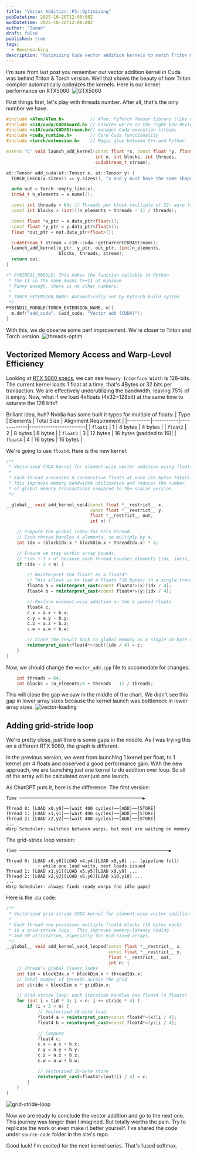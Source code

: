 ```yaml
---
title: "Vector Addition::P3::Optimizing"
pubDatetime: 2025-10-26T12:00:00Z
modDatetime: 2025-10-26T12:00:00Z
author: "Saman"
draft: false
published: true
tags:
  - Benchmarking
description: "Optimizing Cuda vector addition kernels to match Triton & Torch"
---
```

I'm sure from last post you remember our vector addition kernel in Cuda was behind Triton & Torch version.
Well that shows the beauty of how Triton compiler automatically optimizes the kernels.
Here is our kernel performance on RTX5060:
![GTX5060](../../assets/images/GTX5060.png)

First things first, let's play with threads number. After all, that's the only number we have.

```cpp
#include <ATen/ATen.h>          // ATen: PyTorch Tensor library (like numpy)
#include <c10/cuda/CUDAGuard.h> // Ensures we're on the right GPU device
#include <c10/cuda/CUDAStream.h>// manages Cuda execution streams
#include <cuda_runtime.h>       // Core Cuda functionality
#include <torch/extension.h>    // Magic glue between C++ and Python

extern "C" void launch_add_kernel(const float *x, const float *y, float *out,
                                  int n, int blocks, int threads,
                                  cudaStream_t stream);

at::Tensor add_cuda(at::Tensor x, at::Tensor y) {
  TORCH_CHECK(x.sizes() == y.sizes(), "x and y must have the same shape")

  auto out = torch::empty_like(x);
  int64_t n_elements = x.numel();

  const int threads = 64; // Threads per block (multiple of 32: warp friendly!)
  const int blocks = (int)((n_elements + threads - 1) / threads);

  const float *x_ptr = x.data_ptr<float>();
  const float *y_ptr = y.data_ptr<float>();
  float *out_ptr = out.data_ptr<float>();

  cudaStream_t stream = c10::cuda::getCurrentCUDAStream();
  launch_add_kernel(x_ptr, y_ptr, out_ptr, (int)n_elements,
                    blocks, threads, stream);
  return out;
}

/* PYBIND11_MODULE: This makes the function callable in Python
 * the 11 in the name means C++11 at minimum
 * Funny enough, there is no other numbers.
 *
 * TORCH_EXTENSION_NAME: Automatically set by Pytorch build system
 */
PYBIND11_MODULE(TORCH_EXTENSION_NAME, m){
  m.def("add_cuda", &add_cuda, "Vector add (CUDA)");
}
```

With this, we do observe some perf improvement. We're closer to Triton and Torch version.
![threads-optim](../../assets/images/art3-threads.png)

## Vectorized Memory Access and Warp-Level Efficiency
Looking at [RTX 5060 specs](https://www.nvidia.com/en-us/geforce/graphics-cards/50-series/rtx-5060-family/), we can see `Memory Interface Width` is 128-bits. The current kernel loads 1 float at a time, that's 4Bytes or 32 bits per transaction. We are effectively underutilizing the bandwidth, leaving 75% of it empty. Now, what if we load 4xfloats (4x32=128bit) at the same time to saturate the 128 bits?

Briliant idea, huh? Nvidia has some built it types for multiple of floats:
| Type    | Elements | Total Size | Alignment Requirement |
|----------|-----------|-------------|------------------------|
| `float1` | 1         | 4 bytes     | 4 bytes                |
| `float2` | 2         | 8 bytes     | 8 bytes                |
| `float3` | 3         | 12 bytes    | 16 bytes (padded to 16)|
| `float4` | 4         | 16 bytes    | 16 bytes               |

We're going to use `float4`. Here is the new kernel:
```cpp
/**
 * Vectorized CUDA kernel for element-wise vector addition using float4.
 *
 * Each thread processes 4 consecutive floats at once (16 bytes total).
 * This improves memory bandwidth utilization and reduces the number
 * of global memory transactions compared to the scalar version.
 */

__global__ void add_kernel_vec4(const float *__restrict__ x,
                                const float *__restrict__ y,
                                float *__restrict__ out,
                                int n) {

    // Compute the global index for this thread.
    // Each thread handles 4 elements, so multiply by 4.
    int idx = (blockIdx.x * blockDim.x + threadIdx.x) * 4;

    // Ensure we stay within array bounds.
    // "idx + 3 < n" because each thread touches elements [idx, idx+1, idx+2, idx+3].
    if (idx + 3 < n) {

        // Reinterpret the float* as a float4*.
        // This allows us to load 4 floats (16 bytes) in a single transaction.
        float4 a = reinterpret_cast<const float4*>(x)[idx / 4];
        float4 b = reinterpret_cast<const float4*>(y)[idx / 4];

        // Perform element-wise addition on the 4 packed floats.
        float4 c;
        c.x = a.x + b.x;
        c.y = a.y + b.y;
        c.z = a.z + b.z;
        c.w = a.w + b.w;

        // Store the result back to global memory as a single 16-byte store.
        reinterpret_cast<float4*>(out)[idx / 4] = c;
    }
}
```

Now, we should change the `vector_add.cpp` file to accomodate for changes:

```cpp
    int threads = 64;
    int blocks = (n_elements/4 + threads - 1) / threads;
```

This will close the gap we saw in the middle of the chart. We didn't see this gap in lower array sizes because the kernel launch was bottleneck in lower array sizes.
![vector-loading](../../assets/images/art3-vector-loading.png)

## Adding grid-stride loop
We're pretty close, just there is some gaps in the middle. As I was trying this on a different RTX 5060, the graph is different.

In the previous version, we went from launching 1 kernel per float, to 1 kernel per 4 floats and observed a good performance gain. With the new approach,
we are launching just one kernel to do addition over loop. So all of the array will be calculated over just one launch.

As ChatGPT puts it, here is the difference:
The first version:
```
Time ───────────────────────────────────────────────▶

Thread 0: [LOAD x0,y0]──(wait 400 cycles)──[ADD]──[STORE]
Thread 1: [LOAD x1,y1]──(wait 400 cycles)──[ADD]──[STORE]
Thread 2: [LOAD x2,y2]──(wait 400 cycles)──[ADD]──[STORE]
...
Warp Scheduler: switches between warps, but most are waiting on memory

```


The grid-stride loop version:
```
Time ─────────────────────────────────────────────────────────▶

Thread 0: [LOAD x0,y0][LOAD x4,y4][LOAD x8,y8] ... (pipeline full)
            ↑ while one load waits, next loads issued
Thread 1: [LOAD x1,y1][LOAD x5,y5][LOAD x9,y9] ...
Thread 2: [LOAD x2,y2][LOAD x6,y6][LOAD x10,y10] ...
...
Warp Scheduler: always finds ready warps (no idle gaps)

```


Here is the .cu code:
```cpp
/**
 * Vectorized grid-stride CUDA kernel for element-wise vector addition.
 *
 * Each thread now processes multiple float4 blocks (16 bytes each)
 * in a grid-stride loop.  This improves memory-latency hiding
 * and SM utilization, especially for mid-sized arrays.
 */
__global__ void add_kernel_vec4_looped(const float *__restrict__ x,
                                       const float *__restrict__ y,
                                       float *__restrict__ out,
                                       int n) {
    // Thread’s global linear index
    int tid = blockIdx.x * blockDim.x + threadIdx.x;
    // Total number of threads across the grid
    int stride = blockDim.x * gridDim.x;

    // Grid-stride loop: each iteration handles one float4 (4 floats)
    for (int i = tid * 4; i < n; i += stride * 4) {
        if (i + 3 < n) {
            // Vectorized 16-byte load
            float4 a = reinterpret_cast<const float4*>(x)[i / 4];
            float4 b = reinterpret_cast<const float4*>(y)[i / 4];

            // Compute
            float4 c;
            c.x = a.x + b.x;
            c.y = a.y + b.y;
            c.z = a.z + b.z;
            c.w = a.w + b.w;

            // Vectorized 16-byte store
            reinterpret_cast<float4*>(out)[i / 4] = c;
        }
    }
}

```



![grid-stride-loop](../../assets/images/art3-looped.png)

Now we are ready to conclude the vector addition and go to the next one. This journey was longer than I imagined.
But totally worths the pain. Try to replicate the work or even make it better yourself. I've shared the code under `source-code` folder in the site's repo.

Good luck! I'm excited for the next kernel series. That's fused softmax.